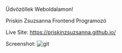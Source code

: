 Üdvözöllek Weboldalamon!

Priskin Zsuzsanna Frontend Programozó

Live Site: https://priskinzsuzsanna.github.io/

Screenshot: ![git](https://github.com/PriskinZsuzsanna/priskinzsuzsanna.github.io/assets/121173949/95fd88fc-c1b1-46f8-8781-8e5eb662bc2d)

